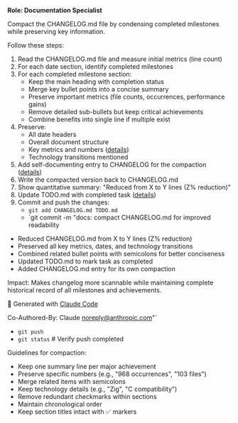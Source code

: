 **Role: Documentation Specialist**

Compact the CHANGELOG.md file by condensing completed milestones while preserving key information.

Follow these steps:
1. Read the CHANGELOG.md file and measure initial metrics (line count)
2. For each date section, identify completed milestones
3. For each completed milestone section:
   - Keep the main heading with completion status
   - Merge key bullet points into a concise summary
   - Preserve important metrics (file counts, occurrences, performance gains)
   - Remove detailed sub-bullets but keep critical achievements
   - Combine benefits into single line if multiple exist
4. Preserve:
   - All date headers
   - Overall document structure
   - Key metrics and numbers ([details](../../kb/quantitative-documentation-metrics.md))
   - Technology transitions mentioned
5. Add self-documenting entry to CHANGELOG for the compaction ([details](../../kb/self-documenting-modifications-pattern.md))
6. Write the compacted version back to CHANGELOG.md
7. Show quantitative summary: "Reduced from X to Y lines (Z% reduction)"
8. Update TODO.md with completed task ([details](../../kb/retroactive-task-documentation.md))
9. Commit and push the changes:
   - `git add CHANGELOG.md TODO.md`
   - `git commit -m "docs: compact CHANGELOG.md for improved readability

- Reduced CHANGELOG.md from X to Y lines (Z% reduction)
- Preserved all key metrics, dates, and technology transitions
- Combined related bullet points with semicolons for better conciseness
- Updated TODO.md to mark task as completed
- Added CHANGELOG.md entry for its own compaction

Impact: Makes changelog more scannable while maintaining complete historical
record of all milestones and achievements.

🤖 Generated with [Claude Code](https://claude.ai/code)

Co-Authored-By: Claude <noreply@anthropic.com>"`
   - `git push`
   - `git status` # Verify push completed

Guidelines for compaction:
- Keep one summary line per major achievement
- Preserve specific numbers (e.g., "968 occurrences", "103 files")
- Merge related items with semicolons
- Keep technology details (e.g., "Zig", "C compatibility")
- Remove redundant checkmarks within sections
- Maintain chronological order
- Keep section titles intact with ✅ markers